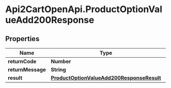 # Api2CartOpenApi.ProductOptionValueAdd200Response

## Properties

Name | Type | Description | Notes
------------ | ------------- | ------------- | -------------
**returnCode** | **Number** |  | [optional] 
**returnMessage** | **String** |  | [optional] 
**result** | [**ProductOptionValueAdd200ResponseResult**](ProductOptionValueAdd200ResponseResult.md) |  | [optional] 


